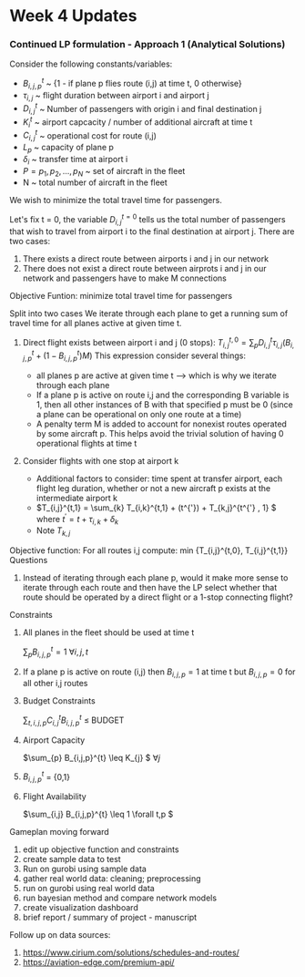 # Week 4 Updates

### Continued LP formulation - Approach 1 (Analytical Solutions)

Consider the following constants/variables:
- $B_{i,j,p}^{t}$ ~ {1 - if plane p flies route (i,j) at time t, 0 otherwise}
- $\tau_{i,j}$ ~ flight duration between airport i and airport j
- $D_{i,j}^{t}$ ~ Number of passengers with origin i and final destination j
- $K_{i}^{t}$ ~ airport capcacity / number of additional aircraft at time t
- $C_{i,j}^{t}$ ~ operational cost for route (i,j)
- $L_{p}$ ~ capacity of plane p
- $\delta_{i}$ ~ transfer time at airport i
- $P = {p_{1}, p_{2}, . . ., p_{N}}$ ~ set of aircraft in the fleet
- N ~ total number of aircraft in the fleet

We wish to minimize the total travel time for passengers.

Let's fix t = 0, the variable $D_{i,j}^{t=0}$ tells us the total number of passengers that wish to travel from airport i to the final destination at airport j.
There are two cases:
1. There exists a direct route between airports i and j in our network
2. There does not exist a direct route between airprots i and j in our network and passengers have to make M connections

Objective Funtion: minimize total travel time for passengers

Split into two cases
We iterate through each plane to get a running sum of travel time for all planes active at given time t. 

1. Direct flight exists between airport i and j (0 stops): $T_{i,j}^{t,0} = \sum_{p} D_{i,j}^{t} \tau_{i,j} (B_{i,j,p}^{t} + (1 - B_{i,j,p}^{t})M  )$
   This expression consider several things:
     - all planes p are active at given time t --> which is why we iterate through each plane
     - If a plane p is active on route i,j and the corresponding B variable is 1, then all other instances of B with that specified p must be 0 (since a plane can be operational on only one route at a time)
     - A penalty term M is added to account for nonexist routes operated by some aircraft p. This helps avoid the trivial solution of having 0 operational flights at time t

2. Consider flights with one stop at airport k
   - Additional factors to consider: time spent at transfer airport, each flight leg duration, whether or not a new aircraft p exists at the intermediate airport k
   - $T_{i,j}^{t,1} = \sum_{k} T_{i,k}^{t,1} + (t^{'}) + T_{k,j}^{t^{'} , 1} $
     where $t^{'} = t + \tau_{i,k} + \delta_{k}$
   - Note $T_{k,j}$ 

Objective function: For all routes i,j compute: min {T_{i,j}^{t,0}, T_{i,j}^{t,1}}
Questions
1. Instead of iterating through each plane p, would it make more sense to iterate through each route and then have the LP select whether that route should be operated by a direct flight or a 1-stop connecting flight?



Constraints
1. All planes in the fleet should be used at time t

   $\sum_{p} B_{i,j,p}^{t} = 1$   $\forall i,j,t$
   
2. If a plane p is active on route (i,j) then $B_{i,j,p} = 1$ at time t but $B_{i,j,p} = 0$ for all other i,j routes

3. Budget Constraints

   $\sum_{t,i,j,p} C_{i,j}^{t} B_{i,j,p}^{t}$ $\leq$ BUDGET

5. Airport Capacity

   $\sum_{p} B_{i,j,p}^{t} \leq K_{j} $  $\forall j$

6. $B_{i,j,p}^{t}$ = {0,1}

7. Flight Availability

   $\sum_{i,j} B_{i,j,p}^{t} \leq 1 \forall t,p $


Gameplan moving forward
1. edit up objective function and constraints
2. create sample data to test
3. Run on gurobi using sample data
4. gather real world data: cleaning; preprocessing
5. run on gurobi using real world data
6. run bayesian method and compare network models
7. create visualization dashboard
8. brief report / summary of project - manuscript 



Follow up on data sources:
1. https://www.cirium.com/solutions/schedules-and-routes/
2. https://aviation-edge.com/premium-api/ 

   

   
